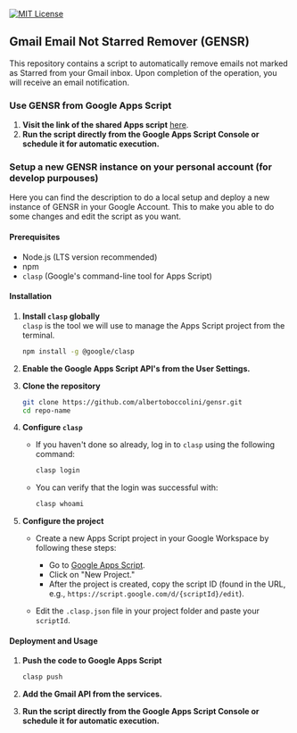 [![MIT License](https://img.shields.io/badge/License-MIT-yellow.svg)](https://opensource.org/licenses/MIT)

## Gmail Email Not Starred Remover (GENSR)

This repository contains a script to automatically remove emails not marked as Starred from your Gmail inbox. Upon completion of the operation, you will receive an email notification.

### Use GENSR from Google Apps Script

1. **Visit the link of the shared Apps script** [here](https://script.google.com/d/1yAguOlWMdXBvcP8K61dyFPKze6DPW9QrF8BlIaT8c1xnSk6lhy_HlKuj/edit).
2. **Run the script directly from the Google Apps Script Console or schedule it for automatic execution.**

### Setup a new GENSR instance on your personal account (for develop purpouses)

Here you can find the description to do a local setup and deploy a new instance of GENSR in your Google Account. This to make you able to do some changes and edit the script as you want.

#### Prerequisites

- Node.js (LTS version recommended)
- npm
- `clasp` (Google's command-line tool for Apps Script)

#### Installation

1.  **Install `clasp` globally**  
    `clasp` is the tool we will use to manage the Apps Script project from the terminal.

    ```bash
    npm install -g @google/clasp
    ```

2. **Enable the Google Apps Script API's from the User Settings.**

3.  **Clone the repository**

    ```bash
    git clone https://github.com/albertoboccolini/gensr.git
    cd repo-name
    ```

4.  **Configure `clasp`**

    - If you haven't done so already, log in to `clasp` using the following command:
      ```bash
      clasp login
      ```
    - You can verify that the login was successful with:
      ```bash
      clasp whoami
      ```

5.  **Configure the project**

    - Create a new Apps Script project in your Google Workspace by following these steps:

      - Go to [Google Apps Script](https://script.google.com/home).
      - Click on "New Project."
      - After the project is created, copy the script ID (found in the URL, e.g., `https://script.google.com/d/{scriptId}/edit`).

    - Edit the `.clasp.json` file in your project folder and paste your `scriptId`.

#### Deployment and Usage

1. **Push the code to Google Apps Script**

   ```bash
   clasp push
   ```

2. **Add the Gmail API from the services.**

3. **Run the script directly from the Google Apps Script Console or schedule it for automatic execution.**
